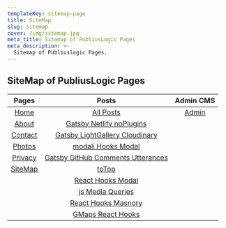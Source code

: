 ```yaml
---
templateKey: sitemap-page
title: SiteMap
slug: sitemap
cover: /img/sitemap.jpg
meta_title: Sitemap of PubliusLogic Pages
meta_description: >-
  Sitemap of Publiuslogic Pages.
---
```


## SiteMap of PubliusLogic Pages

|  Pages | Posts  | Admin CMS  |
|:-:|:--------------------------:|:-:|
| [Home](https://publiuslogic.com/)  | [All Posts](https://publiuslogic.com/blog)  | [Admin](/admin/#/collections/pages)  |
| [About](https://publiuslogic.com/about)  | [Gatsby Netlify noPlugins](https://publiuslogic.com//blog/gatsby-netlify-no-plugins/)  |   |
| [Contact](https://publiuslogic.com/contact)  | [Gatsby LightGallery Cloudinary](https://publiuslogic.com//blog/gatsby-lightgallery-cloudinary/)  |   |
| [Photos](https://publiuslogic.com/photos) | [modali Hooks Modal](https://publiuslogic.com/blog/modali-hooks-modal/)  |   |
| [Privacy](https://publiuslogic.com/privacy) | [Gatsby GitHub Comments Utterances](https://publiuslogic.com/blog/gatsby-github-comments-utterances/)  |   |
| [SiteMap](https://publiuslogic.com/sitemap)  | [toTop](https://publiuslogic.com/blog/gatsby-react-scroll-toTop/)  |   |
|   | [React Hooks Modal](https://publiuslogic.com/blog/react-hooks-modal/)  |   |
|   | [js Media Queries](https://publiuslogic.com/blog/js-media-queries/)  |   |
|   | [React Hooks Masnory](https://publiuslogic.com/blog/react-hooks-masonry/)  |   |
|   | [GMaps React Hooks](https://publiuslogic.com/blog/google-maps+react-hooks)  |   |
